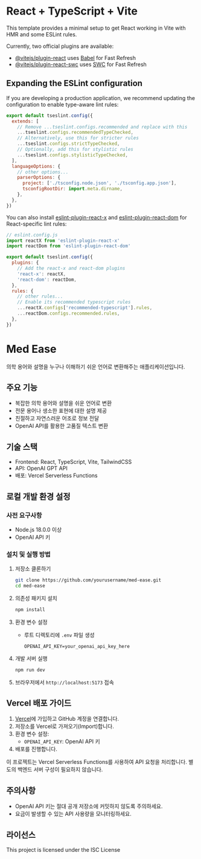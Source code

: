 # React + TypeScript + Vite

This template provides a minimal setup to get React working in Vite with HMR and some ESLint rules.

Currently, two official plugins are available:

- [@vitejs/plugin-react](https://github.com/vitejs/vite-plugin-react/blob/main/packages/plugin-react/README.md) uses [Babel](https://babeljs.io/) for Fast Refresh
- [@vitejs/plugin-react-swc](https://github.com/vitejs/vite-plugin-react-swc) uses [SWC](https://swc.rs/) for Fast Refresh

## Expanding the ESLint configuration

If you are developing a production application, we recommend updating the configuration to enable type-aware lint rules:

```js
export default tseslint.config({
  extends: [
    // Remove ...tseslint.configs.recommended and replace with this
    ...tseslint.configs.recommendedTypeChecked,
    // Alternatively, use this for stricter rules
    ...tseslint.configs.strictTypeChecked,
    // Optionally, add this for stylistic rules
    ...tseslint.configs.stylisticTypeChecked,
  ],
  languageOptions: {
    // other options...
    parserOptions: {
      project: ['./tsconfig.node.json', './tsconfig.app.json'],
      tsconfigRootDir: import.meta.dirname,
    },
  },
})
```

You can also install [eslint-plugin-react-x](https://github.com/Rel1cx/eslint-react/tree/main/packages/plugins/eslint-plugin-react-x) and [eslint-plugin-react-dom](https://github.com/Rel1cx/eslint-react/tree/main/packages/plugins/eslint-plugin-react-dom) for React-specific lint rules:

```js
// eslint.config.js
import reactX from 'eslint-plugin-react-x'
import reactDom from 'eslint-plugin-react-dom'

export default tseslint.config({
  plugins: {
    // Add the react-x and react-dom plugins
    'react-x': reactX,
    'react-dom': reactDom,
  },
  rules: {
    // other rules...
    // Enable its recommended typescript rules
    ...reactX.configs['recommended-typescript'].rules,
    ...reactDom.configs.recommended.rules,
  },
})
```

# Med Ease

의학 용어와 설명을 누구나 이해하기 쉬운 언어로 변환해주는 애플리케이션입니다.

## 주요 기능

- 복잡한 의학 용어와 설명을 쉬운 언어로 변환
- 전문 용어나 생소한 표현에 대한 설명 제공
- 친절하고 자연스러운 어조로 정보 전달
- OpenAI API를 활용한 고품질 텍스트 변환

## 기술 스택

- Frontend: React, TypeScript, Vite, TailwindCSS
- API: OpenAI GPT API
- 배포: Vercel Serverless Functions

## 로컬 개발 환경 설정

### 사전 요구사항

- Node.js 18.0.0 이상
- OpenAI API 키

### 설치 및 실행 방법

1. 저장소 클론하기
   ```bash
   git clone https://github.com/yourusername/med-ease.git
   cd med-ease
   ```

2. 의존성 패키지 설치
   ```bash
   npm install
   ```

3. 환경 변수 설정
   - 루트 디렉토리에 `.env` 파일 생성
     ```
     OPENAI_API_KEY=your_openai_api_key_here
     ```

4. 개발 서버 실행
   ```bash
   npm run dev
   ```

5. 브라우저에서 `http://localhost:5173` 접속

## Vercel 배포 가이드

1. [Vercel](https://vercel.com)에 가입하고 GitHub 계정을 연결합니다.
2. 저장소를 Vercel로 가져오기(Import)합니다.
3. 환경 변수 설정:
   - `OPENAI_API_KEY`: OpenAI API 키
4. 배포를 진행합니다.

이 프로젝트는 Vercel Serverless Functions를 사용하여 API 요청을 처리합니다. 별도의 백엔드 서버 구성이 필요하지 않습니다.

## 주의사항

- OpenAI API 키는 절대 공개 저장소에 커밋하지 않도록 주의하세요.
- 요금이 발생할 수 있는 API 사용량을 모니터링하세요.

## 라이선스

This project is licensed under the ISC License
